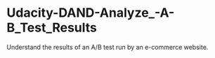 # Udacity-DAND-Analyze_-A-B_Test_Results
Understand the results of an A/B test run by an e-commerce website.
